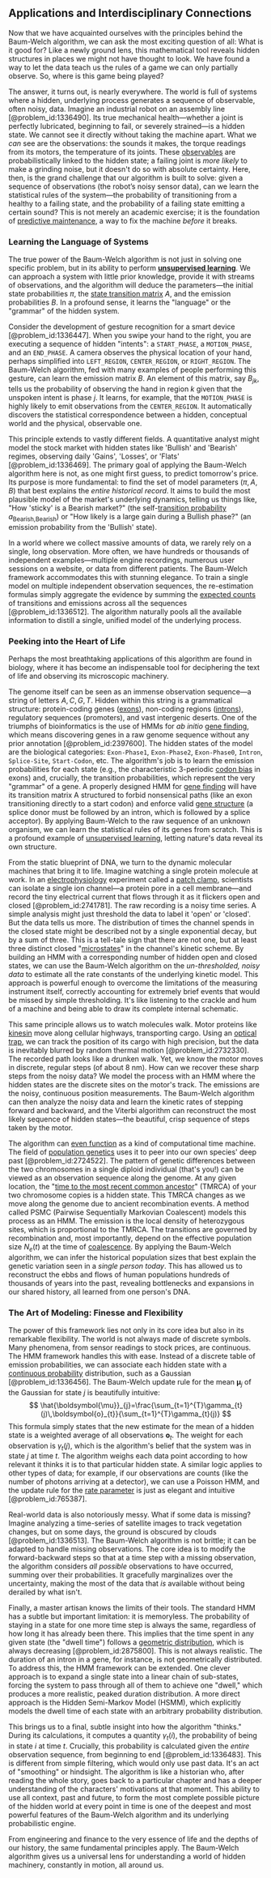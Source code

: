 ## Applications and Interdisciplinary Connections

Now that we have acquainted ourselves with the principles behind the Baum-Welch algorithm, we can ask the most exciting question of all: What is it good for? Like a newly ground lens, this mathematical tool reveals hidden structures in places we might not have thought to look. We have found a way to let the data teach us the rules of a game we can only partially observe. So, where is this game being played?

The answer, it turns out, is nearly everywhere. The world is full of systems where a hidden, underlying process generates a sequence of observable, often noisy, data. Imagine an industrial robot on an assembly line [@problem_id:1336490]. Its true mechanical health—whether a joint is perfectly lubricated, beginning to fail, or severely strained—is a hidden state. We cannot see it directly without taking the machine apart. What we *can* see are the observations: the sounds it makes, the torque readings from its motors, the temperature of its joints. These [observables](@article_id:266639) are probabilistically linked to the hidden state; a failing joint is *more likely* to make a grinding noise, but it doesn't do so with absolute certainty. Here, then, is the grand challenge that our algorithm is built to solve: given a sequence of observations (the robot’s noisy sensor data), can we learn the statistical rules of the system—the probability of transitioning from a healthy to a failing state, and the probability of a failing state emitting a certain sound? This is not merely an academic exercise; it is the foundation of [predictive maintenance](@article_id:167315), a way to fix the machine *before* it breaks.

### Learning the Language of Systems

The true power of the Baum-Welch algorithm is not just in solving one specific problem, but in its ability to perform **[unsupervised learning](@article_id:160072)**. We can approach a system with little prior knowledge, provide it with streams of observations, and the algorithm will deduce the parameters—the initial state probabilities $\pi$, the [state transition matrix](@article_id:267434) $A$, and the emission probabilities $B$. In a profound sense, it learns the "language" or the "grammar" of the hidden system.

Consider the development of gesture recognition for a smart device [@problem_id:1336447]. When you swipe your hand to the right, you are executing a sequence of hidden "intents": a `START_PHASE`, a `MOTION_PHASE`, and an `END_PHASE`. A camera observes the physical location of your hand, perhaps simplified into `LEFT_REGION`, `CENTER_REGION`, or `RIGHT_REGION`. The Baum-Welch algorithm, fed with many examples of people performing this gesture, can learn the emission matrix $B$. An element of this matrix, say $B_{jk}$, tells us the probability of observing the hand in region $k$ given that the unspoken intent is phase $j$. It learns, for example, that the `MOTION_PHASE` is highly likely to emit observations from the `CENTER_REGION`. It automatically discovers the statistical correspondence between a hidden, conceptual world and the physical, observable one.

This principle extends to vastly different fields. A quantitative analyst might model the stock market with hidden states like 'Bullish' and 'Bearish' regimes, observing daily 'Gains', 'Losses', or 'Flats' [@problem_id:1336469]. The primary goal of applying the Baum-Welch algorithm here is not, as one might first guess, to predict tomorrow's price. Its purpose is more fundamental: to find the set of model parameters $(\pi, A, B)$ that best explains the *entire historical record*. It aims to build the most plausible model of the market's underlying dynamics, telling us things like, "How 'sticky' is a Bearish market?" (the self-[transition probability](@article_id:271186) $a_{\text{Bearish,Bearish}}$) or "How likely is a large gain during a Bullish phase?" (an emission probability from the 'Bullish' state).

In a world where we collect massive amounts of data, we rarely rely on a single, long observation. More often, we have hundreds or thousands of independent examples—multiple engine recordings, numerous user sessions on a website, or data from different patients. The Baum-Welch framework accommodates this with stunning elegance. To train a single model on multiple independent observation sequences, the re-estimation formulas simply aggregate the evidence by summing the [expected counts](@article_id:162360) of transitions and emissions across all the sequences [@problem_id:1336512]. The algorithm naturally pools all the available information to distill a single, unified model of the underlying process.

### Peeking into the Heart of Life

Perhaps the most breathtaking applications of this algorithm are found in biology, where it has become an indispensable tool for deciphering the text of life and observing its microscopic machinery.

The genome itself can be seen as an immense observation sequence—a string of letters $A, C, G, T$. Hidden within this string is a grammatical structure: protein-coding genes ([exons](@article_id:143986)), non-coding regions ([introns](@article_id:143868)), regulatory sequences (promoters), and vast intergenic deserts. One of the triumphs of bioinformatics is the use of HMMs for *ab initio* [gene finding](@article_id:164824), which means discovering genes in a raw genome sequence without any prior annotation [@problem_id:2397600]. The hidden states of the model are the biological categories: `Exon-Phase1`, `Exon-Phase2`, `Exon-Phase0`, `Intron`, `Splice-Site`, `Start-Codon`, etc. The algorithm's job is to learn the emission probabilities for each state (e.g., the characteristic 3-periodic [codon bias](@article_id:147363) in exons) and, crucially, the transition probabilities, which represent the very "grammar" of a gene. A properly designed HMM for [gene finding](@article_id:164824) will have its transition matrix A structured to forbid nonsensical paths (like an exon transitioning directly to a start codon) and enforce valid [gene structure](@article_id:189791) (a splice donor must be followed by an intron, which is followed by a splice acceptor). By applying Baum-Welch to the raw sequence of an unknown organism, we can learn the statistical rules of its genes from scratch. This is a profound example of [unsupervised learning](@article_id:160072), letting nature's data reveal its own structure.

From the static blueprint of DNA, we turn to the dynamic molecular machines that bring it to life. Imagine watching a single protein molecule at work. In an [electrophysiology](@article_id:156237) experiment called a [patch clamp](@article_id:163631), scientists can isolate a single ion channel—a protein pore in a cell membrane—and record the tiny electrical current that flows through it as it flickers open and closed [@problem_id:2741781]. The raw recording is a noisy time series. A simple analysis might just threshold the data to label it 'open' or 'closed'. But the data tells us more. The distribution of times the channel spends in the closed state might be described not by a single exponential decay, but by a sum of three. This is a tell-tale sign that there are not one, but at least three distinct closed "[microstates](@article_id:146898)" in the channel's kinetic scheme. By building an HMM with a corresponding number of hidden open and closed states, we can use the Baum-Welch algorithm on the *un-thresholded, noisy data* to estimate all the rate constants of the underlying kinetic model. This approach is powerful enough to overcome the limitations of the measuring instrument itself, correctly accounting for extremely brief events that would be missed by simple thresholding. It's like listening to the crackle and hum of a machine and being able to draw its complete internal schematic.

This same principle allows us to watch molecules walk. Motor proteins like [kinesin](@article_id:163849) move along cellular highways, transporting cargo. Using an [optical trap](@article_id:158539), we can track the position of its cargo with high precision, but the data is inevitably blurred by random thermal motion [@problem_id:2732330]. The recorded path looks like a drunken walk. Yet, we know the motor moves in discrete, regular steps (of about $8 \text{ nm}$). How can we recover these sharp steps from the noisy data? We model the process with an HMM where the hidden states are the discrete sites on the motor's track. The emissions are the noisy, continuous position measurements. The Baum-Welch algorithm can then analyze the noisy data and learn the kinetic rates of stepping forward and backward, and the Viterbi algorithm can reconstruct the most likely sequence of hidden states—the beautiful, crisp sequence of steps taken by the motor.

The algorithm can [even function](@article_id:164308) as a kind of computational time machine. The field of [population genetics](@article_id:145850) uses it to peer into our own species' deep past [@problem_id:2724522]. The pattern of genetic differences between the two chromosomes in a single diploid individual (that's you!) can be viewed as an observation sequence along the genome. At any given location, the "[time to the most recent common ancestor](@article_id:197911)" (TMRCA) of your two chromosome copies is a hidden state. This TMRCA changes as we move along the genome due to ancient recombination events. A method called PSMC (Pairwise Sequentially Markovian Coalescent) models this process as an HMM. The emission is the local density of heterozygous sites, which is proportional to the TMRCA. The transitions are governed by recombination and, most importantly, depend on the effective population size $N_e(t)$ at the time of [coalescence](@article_id:147469). By applying the Baum-Welch algorithm, we can infer the historical population sizes that best explain the genetic variation seen in a *single person today*. This has allowed us to reconstruct the ebbs and flows of human populations hundreds of thousands of years into the past, revealing bottlenecks and expansions in our shared history, all learned from one person's DNA.

### The Art of Modeling: Finesse and Flexibility

The power of this framework lies not only in its core idea but also in its remarkable flexibility. The world is not always made of discrete symbols. Many phenomena, from sensor readings to stock prices, are continuous. The HMM framework handles this with ease. Instead of a discrete table of emission probabilities, we can associate each hidden state with a [continuous probability](@article_id:150901) distribution, such as a Gaussian [@problem_id:1336456]. The Baum-Welch update rule for the mean $\boldsymbol{\mu}_j$ of the Gaussian for state $j$ is beautifully intuitive:
$$
\hat{\boldsymbol{\mu}}_{j}=\frac{\sum_{t=1}^{T}\gamma_{t}(j)\,\boldsymbol{o}_{t}}{\sum_{t=1}^{T}\gamma_{t}(j)}
$$
This formula simply states that the new estimate for the mean of a hidden state is a weighted average of all observations $\boldsymbol{o}_t$. The weight for each observation is $\gamma_t(j)$, which is the algorithm's belief that the system was in state $j$ at time $t$. The algorithm weighs each data point according to how relevant it thinks it is to that particular hidden state. A similar logic applies to other types of data; for example, if our observations are counts (like the number of photons arriving at a detector), we can use a Poisson HMM, and the update rule for the [rate parameter](@article_id:264979) is just as elegant and intuitive [@problem_id:765387].

Real-world data is also notoriously messy. What if some data is missing? Imagine analyzing a time-series of satellite images to track vegetation changes, but on some days, the ground is obscured by clouds [@problem_id:1336513]. The Baum-Welch algorithm is not brittle; it can be adapted to handle missing observations. The core idea is to modify the forward-backward steps so that at a time step with a missing observation, the algorithm considers *all possible* observations to have occurred, summing over their probabilities. It gracefully marginalizes over the uncertainty, making the most of the data that *is* available without being derailed by what isn't.

Finally, a master artisan knows the limits of their tools. The standard HMM has a subtle but important limitation: it is memoryless. The probability of staying in a state for one more time step is always the same, regardless of how long it has already been there. This implies that the time spent in any given state (the "dwell time") follows a [geometric distribution](@article_id:153877), which is always decreasing [@problem_id:2875800]. This is not always realistic. The duration of an intron in a gene, for instance, is not geometrically distributed. To address this, the HMM framework can be extended. One clever approach is to expand a single state into a linear chain of sub-states, forcing the system to pass through all of them to achieve one "dwell," which produces a more realistic, peaked duration distribution. A more direct approach is the Hidden Semi-Markov Model (HSMM), which explicitly models the dwell time of each state with an arbitrary probability distribution.

This brings us to a final, subtle insight into how the algorithm "thinks." During its calculations, it computes a quantity $\gamma_t(i)$, the probability of being in state $i$ at time $t$. Crucially, this probability is calculated given the *entire* observation sequence, from beginning to end [@problem_id:1336483]. This is different from simple filtering, which would only use past data. It's an act of "smoothing" or hindsight. The algorithm is like a historian who, after reading the whole story, goes back to a particular chapter and has a deeper understanding of the characters' motivations at that moment. This ability to use all context, past and future, to form the most complete possible picture of the hidden world at every point in time is one of the deepest and most powerful features of the Baum-Welch algorithm and its underlying probabilistic engine.

From engineering and finance to the very essence of life and the depths of our history, the same fundamental principles apply. The Baum-Welch algorithm gives us a universal lens for understanding a world of hidden machinery, constantly in motion, all around us.